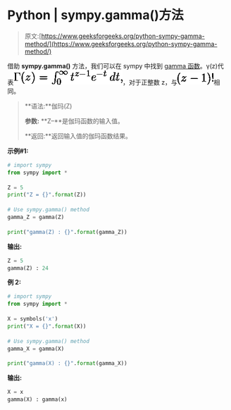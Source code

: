 # Python | sympy.gamma()方法

> 原文:[https://www.geeksforgeeks.org/python-sympy-gamma-method/](https://www.geeksforgeeks.org/python-sympy-gamma-method/)

借助 **sympy.gamma()** 方法，我们可以在 sympy 中找到 [gamma 函数](https://en.wikipedia.org/wiki/Gamma_function)。γ(z)代表![\Gamma(z) = \int_0^\infty t^{z - 1}e^{-t}\, dt, ](img/327f0e46c188cf3dec69b67fb1faedcf.png "Rendered by QuickLaTeX.com")，对于正整数 z，与![(z - 1)!](img/ff0656911b476813572daa9dc23fcf11.png "Rendered by QuickLaTeX.com")相同。

> **语法:**伽玛(Z)
> 
> **参数:**
> **Z–**是伽玛函数的输入值。
> 
> **返回:**返回输入值的伽玛函数结果。

**示例#1:**

```py
# import sympy 
from sympy import * 

Z = 5
print("Z = {}".format(Z))

# Use sympy.gamma() method 
gamma_Z = gamma(Z)  

print("gamma(Z) : {}".format(gamma_Z))  
```

**输出:**

```py
Z = 5
gamma(Z) : 24

```

**例 2:**

```py
# import sympy 
from sympy import * 

X = symbols('x')
print("X = {}".format(X))

# Use sympy.gamma() method 
gamma_X = gamma(X)  

print("gamma(X) : {}".format(gamma_X))  
```

**输出:**

```py
X = x
gamma(X) : gamma(x)

```